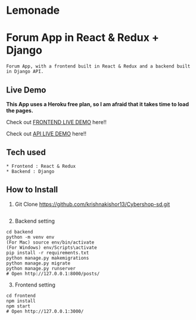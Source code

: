 # Lemonade
# Forum App in React & Redux + Django

```
Forum App, with a frontend built in React & Redux and a backend built in Django API.
```

## Live Demo

**This App uses a Heroku free plan, so I am afraid that it takes time to load the pages.**

Check out [FRONTEND LIVE DEMO](https://frontend-lemonade.herokuapp.com/) here!!

Check out [API LIVE DEMO](https://backend-lemonade.herokuapp.com/) here!!

## Tech used

```
* Frontend : React & Redux
* Backend : Django
```

## How to Install

1. Git Clone https://github.com/krishnakishor13/Cybershop-sd.git

```
```

2. Backend setting

```
cd backend
python -m venv env
(For Mac) source env/bin/activate
(For Windows) env/Scripts\activate
pip install -r requirements.txt
python manage.py makemigrations
python manage.py migrate
python manage.py runserver
# Open http://127.0.0.1:8000/posts/
```

3. Frontend setting

```
cd frontend
npm install
npm start
# Open http://127.0.0.1:3000/
```
